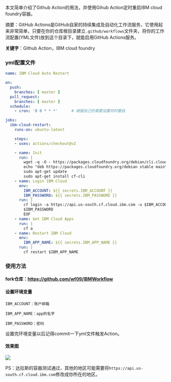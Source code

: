 本文简单介绍了Github Action的用法，并使用Gihub Action定时重启IBM cloud foundry容器。

摘要：GitHub Actions是GitHub自家的持续集成及自动化工作流服务，它使用起来非常简单，只要在你的仓库根目录建立`.github/workflows`文件夹，将你的工作流配置(YML文件)放到这个目录下，就能启用GitHub Actions服务。

**关键字**：Github Action，IBM cloud foundry

<!--more -->

### yml配置文件

```yml
name: IBM Cloud Auto Restart

on:
  push:
    branches: [ master ]
  pull_request:
    branches: [ master ]
  schedule:
    - cron: '0 0 * * *'      # 根据自己的需要设置何时重启

jobs:
  ibm-cloud-restart:
    runs-on: ubuntu-latest

    steps:
    - uses: actions/checkout@v2

    - name: Init
      run: |
        wget -q -O - https://packages.cloudfoundry.org/debian/cli.cloudfoundry.org.key | sudo apt-key add -
        echo "deb https://packages.cloudfoundry.org/debian stable main" | sudo tee /etc/apt/sources.list.d/cloudfoundry-cli.list
        sudo apt-get update
        sudo apt-get install cf-cli
    - name: Login IBM Cloud
      env:
        IBM_ACCOUNT: ${{ secrets.IBM_ACCOUNT }}
        IBM_PASSWORD: ${{ secrets.IBM_PASSWORD }}
      run: |
        cf login -a https://api.us-south.cf.cloud.ibm.com -u $IBM_ACCOUNT << EOF
        $IBM_PASSWORD
        EOF
    - name: Get IBM Cloud Apps
      run: |
        cf a
    - name: Restart IBM Cloud
      env:
        IBM_APP_NAME: ${{ secrets.IBM_APP_NAME }}
      run: |
        cf restart $IBM_APP_NAME
```

### 使用方法

#### fork仓库：https://github.com/wf09/IBMWorkflow

#### 设置环境变量

```
IBM_ACCOUNT：账户邮箱

IBM_APP_NAME：app的名字

IBM_PASSWORD：密码
```

设置完环境变量以后记得commit一下yml文件触发Action。

#### 效果图

![](https://ftp.fly97.cn/image/image-20200827193322808.png)

PS：达拉斯的容器测试通过，其他的地区可能需要将`https://api.us-south.cf.cloud.ibm.com`修改成你所在的地区。